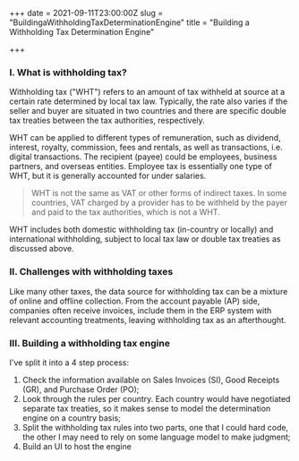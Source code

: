 +++
date = 2021-09-11T23:00:00Z
slug = "BuildingaWithholdingTaxDeterminationEngine"
title = "Building a Withholding Tax Determination Engine"

+++
### I. What is withholding tax?

Withholding tax ("WHT") refers to an amount of tax withheld at source at a certain rate determined by local tax law. Typically, the rate also varies if the seller and buyer are situated in two countries and there are specific double tax treaties between the tax authorities, respectively.

WHT can be applied to different types of remuneration, such as dividend, interest, royalty, commission, fees and rentals, as well as transactions, i.e. digital transactions. The recipient (payee) could be employees, business partners, and overseas entities. Employee tax is essentially one type of WHT, but it is generally accounted for under salaries.

> WHT is not the same as VAT or other forms of indirect taxes. In some countries, VAT charged by a provider has to be withheld by the payer and paid to the tax authorities, which is not a WHT.

WHT includes both domestic withholding tax (in-country or locally) and international withholding, subject to local tax law or double tax treaties as discussed above.

### II. Challenges with withholding taxes

Like many other taxes, the data source for withholding tax can be a mixture of online and offline collection. From the account payable (AP) side, companies often receive invoices, include them in the ERP system with relevant accounting treatments, leaving withholding tax as an afterthought. 

### III. Building a withholding tax engine

I've split it into a 4 step process: 

1. Check the information available on Sales Invoices (SI), Good Receipts (GR), and Purchase Order (PO); 
2. Look through the rules per country. Each country would have negotiated separate tax treaties, so it makes sense to model the determination engine on a country basis;
3. Split the withholding tax rules into two parts, one that I could hard code, the other I may need to rely on some language model to make judgment;
4. Build an UI to host the engine